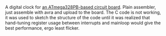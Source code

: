 A digital clock for [an ATmega328PB-based circuit board](https://github.com/moptim/clock-circuit). Plain assembler, just assemble with avra and upload to the board. The C code is not working, it was used to sketch the structure of the code until it was realized that hand-tuning register usage between interrupts and mainloop would give the best performance, ergo least flicker.
